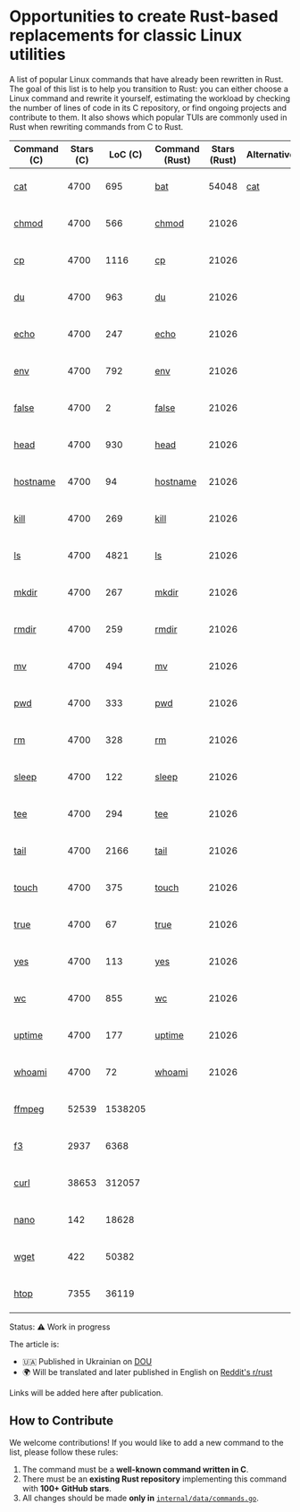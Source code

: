 # Opportunities to create Rust-based replacements for classic Linux utilities

A list of popular Linux commands that have already been rewritten in Rust.
The goal of this list is to help you transition to Rust: you can either choose a Linux command and rewrite it yourself, estimating the workload by checking the number of lines of code in its C repository, or find ongoing projects and contribute to them.
It also shows which popular TUIs are commonly used in Rust when rewriting commands from C to Rust.

| Command (C) | Stars (C) | LoC (C) | Command (Rust) | Stars (Rust) | Alternatives | Search more |
|-------------|-----------|---------|----------------|--------------|--------------|-------------|
| [cat](https://github.com/coreutils/coreutils/blob/master/src/cat.c) | 4700 | 695 | [bat](https://github.com/sharkdp/bat) | 54048 | [cat](https://github.com/uutils/coreutils/tree/main/src/uu/cat) | [GitHub](https://github.com/search?l=Rust&q=%22cat%22+language%3ARust&type=repositories) / [Google](https://www.google.com/search?q=site%3Agithub.com+%22cat%22+AND+%22Rust%22) |
| [chmod](https://github.com/coreutils/coreutils/blob/master/src/chmod.c) | 4700 | 566 | [chmod](https://github.com/uutils/coreutils/tree/main/src/uu/chmod) | 21026 |  | [GitHub](https://github.com/search?l=Rust&q=%22chmod%22+language%3ARust&type=repositories) / [Google](https://www.google.com/search?q=site%3Agithub.com+%22chmod%22+AND+%22Rust%22) |
| [cp](https://github.com/coreutils/coreutils/blob/master/src/cp.c) | 4700 | 1116 | [cp](https://github.com/uutils/coreutils/tree/main/src/uu/cp) | 21026 |  | [GitHub](https://github.com/search?l=Rust&q=%22cp%22+language%3ARust&type=repositories) / [Google](https://www.google.com/search?q=site%3Agithub.com+%22cp%22+AND+%22Rust%22) |
| [du](https://github.com/coreutils/coreutils/blob/master/src/du.c) | 4700 | 963 | [du](https://github.com/uutils/coreutils/tree/main/src/uu/du) | 21026 |  | [GitHub](https://github.com/search?l=Rust&q=%22du%22+language%3ARust&type=repositories) / [Google](https://www.google.com/search?q=site%3Agithub.com+%22du%22+AND+%22Rust%22) |
| [echo](https://github.com/coreutils/coreutils/blob/master/src/echo.c) | 4700 | 247 | [echo](https://github.com/uutils/coreutils/tree/main/src/uu/echo) | 21026 |  | [GitHub](https://github.com/search?l=Rust&q=%22echo%22+language%3ARust&type=repositories) / [Google](https://www.google.com/search?q=site%3Agithub.com+%22echo%22+AND+%22Rust%22) |
| [env](https://github.com/coreutils/coreutils/blob/master/src/env.c) | 4700 | 792 | [env](https://github.com/uutils/coreutils/tree/main/src/uu/env) | 21026 |  | [GitHub](https://github.com/search?l=Rust&q=%22env%22+language%3ARust&type=repositories) / [Google](https://www.google.com/search?q=site%3Agithub.com+%22env%22+AND+%22Rust%22) |
| [false](https://github.com/coreutils/coreutils/blob/master/src/false.c) | 4700 | 2 | [false](https://github.com/uutils/coreutils/tree/main/src/uu/false) | 21026 |  | [GitHub](https://github.com/search?l=Rust&q=%22false%22+language%3ARust&type=repositories) / [Google](https://www.google.com/search?q=site%3Agithub.com+%22false%22+AND+%22Rust%22) |
| [head](https://github.com/coreutils/coreutils/blob/master/src/head.c) | 4700 | 930 | [head](https://github.com/uutils/coreutils/tree/main/src/uu/head) | 21026 |  | [GitHub](https://github.com/search?l=Rust&q=%22head%22+language%3ARust&type=repositories) / [Google](https://www.google.com/search?q=site%3Agithub.com+%22head%22+AND+%22Rust%22) |
| [hostname](https://github.com/coreutils/coreutils/blob/master/src/hostname.c) | 4700 | 94 | [hostname](https://github.com/uutils/coreutils/tree/main/src/uu/hostname) | 21026 |  | [GitHub](https://github.com/search?l=Rust&q=%22hostname%22+language%3ARust&type=repositories) / [Google](https://www.google.com/search?q=site%3Agithub.com+%22hostname%22+AND+%22Rust%22) |
| [kill](https://github.com/coreutils/coreutils/blob/master/src/kill.c) | 4700 | 269 | [kill](https://github.com/uutils/coreutils/tree/main/src/uu/kill) | 21026 |  | [GitHub](https://github.com/search?l=Rust&q=%22kill%22+language%3ARust&type=repositories) / [Google](https://www.google.com/search?q=site%3Agithub.com+%22kill%22+AND+%22Rust%22) |
| [ls](https://github.com/coreutils/coreutils/blob/master/src/ls.c) | 4700 | 4821 | [ls](https://github.com/uutils/coreutils/tree/main/src/uu/ls) | 21026 |  | [GitHub](https://github.com/search?l=Rust&q=%22ls%22+language%3ARust&type=repositories) / [Google](https://www.google.com/search?q=site%3Agithub.com+%22ls%22+AND+%22Rust%22) |
| [mkdir](https://github.com/coreutils/coreutils/blob/master/src/mkdir.c) | 4700 | 267 | [mkdir](https://github.com/uutils/coreutils/tree/main/src/uu/mkdir) | 21026 |  | [GitHub](https://github.com/search?l=Rust&q=%22mkdir%22+language%3ARust&type=repositories) / [Google](https://www.google.com/search?q=site%3Agithub.com+%22mkdir%22+AND+%22Rust%22) |
| [rmdir](https://github.com/coreutils/coreutils/blob/master/src/rmdir.c) | 4700 | 259 | [rmdir](https://github.com/uutils/coreutils/tree/main/src/uu/rmdir) | 21026 |  | [GitHub](https://github.com/search?l=Rust&q=%22rmdir%22+language%3ARust&type=repositories) / [Google](https://www.google.com/search?q=site%3Agithub.com+%22rmdir%22+AND+%22Rust%22) |
| [mv](https://github.com/coreutils/coreutils/blob/master/src/mv.c) | 4700 | 494 | [mv](https://github.com/uutils/coreutils/tree/main/src/uu/mv) | 21026 |  | [GitHub](https://github.com/search?l=Rust&q=%22mv%22+language%3ARust&type=repositories) / [Google](https://www.google.com/search?q=site%3Agithub.com+%22mv%22+AND+%22Rust%22) |
| [pwd](https://github.com/coreutils/coreutils/blob/master/src/pwd.c) | 4700 | 333 | [pwd](https://github.com/uutils/coreutils/tree/main/src/uu/pwd) | 21026 |  | [GitHub](https://github.com/search?l=Rust&q=%22pwd%22+language%3ARust&type=repositories) / [Google](https://www.google.com/search?q=site%3Agithub.com+%22pwd%22+AND+%22Rust%22) |
| [rm](https://github.com/coreutils/coreutils/blob/master/src/rm.c) | 4700 | 328 | [rm](https://github.com/uutils/coreutils/tree/main/src/uu/rm) | 21026 |  | [GitHub](https://github.com/search?l=Rust&q=%22rm%22+language%3ARust&type=repositories) / [Google](https://www.google.com/search?q=site%3Agithub.com+%22rm%22+AND+%22Rust%22) |
| [sleep](https://github.com/coreutils/coreutils/blob/master/src/sleep.c) | 4700 | 122 | [sleep](https://github.com/uutils/coreutils/tree/main/src/uu/sleep) | 21026 |  | [GitHub](https://github.com/search?l=Rust&q=%22sleep%22+language%3ARust&type=repositories) / [Google](https://www.google.com/search?q=site%3Agithub.com+%22sleep%22+AND+%22Rust%22) |
| [tee](https://github.com/coreutils/coreutils/blob/master/src/tee.c) | 4700 | 294 | [tee](https://github.com/uutils/coreutils/tree/main/src/uu/tee) | 21026 |  | [GitHub](https://github.com/search?l=Rust&q=%22tee%22+language%3ARust&type=repositories) / [Google](https://www.google.com/search?q=site%3Agithub.com+%22tee%22+AND+%22Rust%22) |
| [tail](https://github.com/coreutils/coreutils/blob/master/src/tail.c) | 4700 | 2166 | [tail](https://github.com/uutils/coreutils/tree/main/src/uu/tail) | 21026 |  | [GitHub](https://github.com/search?l=Rust&q=%22tail%22+language%3ARust&type=repositories) / [Google](https://www.google.com/search?q=site%3Agithub.com+%22tail%22+AND+%22Rust%22) |
| [touch](https://github.com/coreutils/coreutils/blob/master/src/touch.c) | 4700 | 375 | [touch](https://github.com/uutils/coreutils/tree/main/src/uu/touch) | 21026 |  | [GitHub](https://github.com/search?l=Rust&q=%22touch%22+language%3ARust&type=repositories) / [Google](https://www.google.com/search?q=site%3Agithub.com+%22touch%22+AND+%22Rust%22) |
| [true](https://github.com/coreutils/coreutils/blob/master/src/true.c) | 4700 | 67 | [true](https://github.com/uutils/coreutils/tree/main/src/uu/true) | 21026 |  | [GitHub](https://github.com/search?l=Rust&q=%22true%22+language%3ARust&type=repositories) / [Google](https://www.google.com/search?q=site%3Agithub.com+%22true%22+AND+%22Rust%22) |
| [yes](https://github.com/coreutils/coreutils/blob/master/src/yes.c) | 4700 | 113 | [yes](https://github.com/uutils/coreutils/tree/main/src/uu/yes) | 21026 |  | [GitHub](https://github.com/search?l=Rust&q=%22yes%22+language%3ARust&type=repositories) / [Google](https://www.google.com/search?q=site%3Agithub.com+%22yes%22+AND+%22Rust%22) |
| [wc](https://github.com/coreutils/coreutils/blob/master/src/wc.c) | 4700 | 855 | [wc](https://github.com/uutils/coreutils/tree/main/src/uu/wc) | 21026 |  | [GitHub](https://github.com/search?l=Rust&q=%22wc%22+language%3ARust&type=repositories) / [Google](https://www.google.com/search?q=site%3Agithub.com+%22wc%22+AND+%22Rust%22) |
| [uptime](https://github.com/coreutils/coreutils/blob/master/src/uptime.c) | 4700 | 177 | [uptime](https://github.com/uutils/coreutils/tree/main/src/uu/uptime) | 21026 |  | [GitHub](https://github.com/search?l=Rust&q=%22uptime%22+language%3ARust&type=repositories) / [Google](https://www.google.com/search?q=site%3Agithub.com+%22uptime%22+AND+%22Rust%22) |
| [whoami](https://github.com/coreutils/coreutils/blob/master/src/whoami.c) | 4700 | 72 | [whoami](https://github.com/uutils/coreutils/tree/main/src/uu/whoami) | 21026 |  | [GitHub](https://github.com/search?l=Rust&q=%22whoami%22+language%3ARust&type=repositories) / [Google](https://www.google.com/search?q=site%3Agithub.com+%22whoami%22+AND+%22Rust%22) |
| [ffmpeg](https://github.com/FFmpeg/FFmpeg) | 52539 | 1538205 |  |  |  | [GitHub](https://github.com/search?l=Rust&q=%22ffmpeg%22+language%3ARust&type=repositories) / [Google](https://www.google.com/search?q=site%3Agithub.com+%22ffmpeg%22+AND+%22Rust%22) |
| [f3](https://github.com/AltraMayor/f3) | 2937 | 6368 |  |  |  | [GitHub](https://github.com/search?l=Rust&q=%22f3%22+language%3ARust&type=repositories) / [Google](https://www.google.com/search?q=site%3Agithub.com+%22f3%22+AND+%22Rust%22) |
| [curl](https://github.com/curl/curl) | 38653 | 312057 |  |  |  | [GitHub](https://github.com/search?l=Rust&q=%22curl%22+language%3ARust&type=repositories) / [Google](https://www.google.com/search?q=site%3Agithub.com+%22curl%22+AND+%22Rust%22) |
| [nano](https://github.com/madnight/nano) | 142 | 18628 |  |  |  | [GitHub](https://github.com/search?l=Rust&q=%22nano%22+language%3ARust&type=repositories) / [Google](https://www.google.com/search?q=site%3Agithub.com+%22nano%22+AND+%22Rust%22) |
| [wget](https://github.com/mirror/wget) | 422 | 50382 |  |  |  | [GitHub](https://github.com/search?l=Rust&q=%22wget%22+language%3ARust&type=repositories) / [Google](https://www.google.com/search?q=site%3Agithub.com+%22wget%22+AND+%22Rust%22) |
| [htop](https://github.com/htop-dev/htop) | 7355 | 36119 |  |  |  | [GitHub](https://github.com/search?l=Rust&q=%22htop%22+language%3ARust&type=repositories) / [Google](https://www.google.com/search?q=site%3Agithub.com+%22htop%22+AND+%22Rust%22) |

Status: ⚠️ Work in progress

The article is:
- 🇺🇦 Published in Ukrainian on [DOU](https://dou.ua/forums/topic/55388/)
- 🌍 Will be translated and later published in English on [Reddit's r/rust](https://www.reddit.com/r/rust/)

Links will be added here after publication.

## How to Contribute

We welcome contributions! If you would like to add a new command to the list, please follow these rules:

1. The command must be a **well-known command written in C**.
2. There must be an **existing Rust repository** implementing this command with **100+ GitHub stars**.
3. All changes should be made **only in** [`internal/data/commands.go`](https://github.com/doutivity/which-linux-commands-to-rewrite-in-rust/blob/main/internal/data/commands.go).
